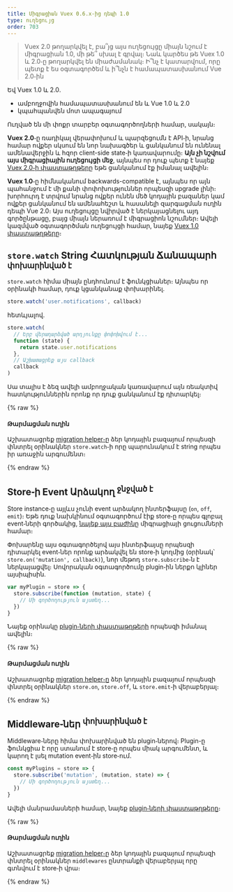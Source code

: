 ```yaml
---
title: Միգրացիան Vuex 0.6.x֊ից դեպի 1.0
type: ուղեցույց
order: 703
---
```


> Vuex 2.0 թողարկվել է, բա՞յց այս ուղեցույցը միայն նշում է միգրացիան 1.0, մի թե՞ սխալ է գրվալ։ Նաև կարծես թե Vuex 1.0 և 2.0֊ը թողարկվել են միաժամանակ։ Ի՞նչ է կատարվում, որը պետք է ես օգտագործեմ և ի՞նչն է համապատասխանում Vue 2.0֊ին

Եվ Vuex 1.0 և 2.0․

- ամբողջովին համապատասխանում են և Vue 1.0 և 2.0
- կպահպանվեն մոտ ապագայում

Ուղված են մի փոքր տարբեր օգտագործողների համար, սակայն։ 

__Vuex 2.0__֊ը ռադիկալ վերափոխում և պարզեցումն է API֊ի, նրանց համար ովքեր սկսում են նոր նախագծեր և ցանկանում են ունենալ ամենավերջին և հզոր client-side state֊ի կառավարումը։ __Այն չի նշվում այս միգրացիային ուղեցույցի մեջ__, այնպես որ դուք պետք է նայեք [Vuex 2.0֊ի փաստաթղթերը](https://vuex.vuejs.org/en/index.html) եթե ցանկանում էք իմանալ ավելին։

__Vuex 1.0__֊ը հիմնականում backwards-compatible է, այնպես որ այն պահանջում է մի քանի փոփոխություններ որպեսզի upgrade լինի։ խորհուրդ է տրվում նրանց ովքեր ունեն մեծ կոդային բազաներ կամ ովքեր ցանկանում են ամենահեշտ և հասանելի զարգացման ուղին դեպի Vue 2.0։ Այս ուղեցույցը նվիրված է ներկայացնելու այդ գործընթացը, բայց միայն ներառում է միգրացիոն նշումներ։ Ավելի կազմված օգտագործման ուղեցույցի համար, նայեք [Vuex 1.0 փաստաթղթերը](https://github.com/vuejs/vuex/tree/1.0/docs/en)։

## `store.watch` String Հատկության Ճանապարհ <sup>փոխարինված է</sup>

`store.watch` հիմա միայն ընդհունում է ֆունկցիաներ։ Այնպես որ օրինակի համար, դուք կցանկանաք փոխարինել․

``` js
store.watch('user.notifications', callback)
```

հետևյալով․

``` js
store.watch(
  // Երբ վերադարձված արդյունքը փոփոխվում է...
  function (state) {
    return state.user.notifications
  },
  // Աշխատացրեք այս callback
  callback
)
```

Սա տալիս է ձեզ ավելի ամբողջական կառավարում այն ռեակտիվ հատկություններին որոնք որ դուք ցանկանում էք դիտարկել։

{% raw %}
<div class="upgrade-path">
  <h4>Թարմացման ուղին</h4>
  <p>Աշխատացրեք <a href="https://github.com/vuejs/vue-migration-helper">migration helper֊ը</a> ձեր կոդային բազայում որպեսզի փնտրել օրինակներ <code>store.watch</code>֊ի որը պարունակում է string որպես իր առաջին արգումենտ։</p>
</div>
{% endraw %}

## Store֊ի Event Արձակող <sup>ջնջված է</sup>

Store instance֊ը այլևս չունի event արձակող ինտերֆայսը (`on`, `off`, `emit`)։ Եթե դուք նախկինում օգտագործում էիք store֊ը որպես գլոբալ event֊ների գործակից, [նայեք այս բաժինը](migration.html#dispatch-and-broadcast-removed) միգրացիայի ցուցումների համար։

Փոխարենը այս օգտագործելով այս ինտերֆայսը որպեսզի դիտարկել event֊ներ որոնք արձակվել են store֊ի կողմից (օրինակ՝ `store.on('mutation', callback)`), նոր մեթոդ `store.subscribe`֊ն է ներկայացվել։ Սովորական օգտագործումը plugin֊ին ներքո կլիներ այսիպիսին․

``` js
var myPlugin = store => {
  store.subscribe(function (mutation, state) {
    // Մի գործողություն այստեղ...
  })
}

```

Նայեք օրինակը [plugin֊ների փաստաթղթերի](https://github.com/vuejs/vuex/blob/1.0/docs/en/plugins.md) որպեսզի իմանալ ավելին։

{% raw %}
<div class="upgrade-path">
  <h4>Թարմացման ուղին</h4>
  <p>Աշխատացրեք <a href="https://github.com/vuejs/vue-migration-helper">migration helper֊ը</a> ձեր կոդային բազայում որպեսզի փնտրել օրինակներ <code>store.on</code>, <code>store.off</code>, և <code>store.emit</code>֊ի վերաբերյալ։</p>
</div>
{% endraw %}

## Middleware֊ներ <sup>փոխարինված է</sup>

Middleware֊ները հիմա փոխարինված են plugin֊ներով։ Plugin-ը ֆունկցիա է որը ստանում է store֊ը որպես միակ արգումենտ, և կարող է լսել mutation event֊ին store֊ում․

``` js
const myPlugins = store => {
  store.subscribe('mutation', (mutation, state) => {
    // Մի գործողություն այստեղ...
  })
}
```

Ավելի մանրամասների համար, նայեք [plugin֊ների փաստաթղթերը](https://github.com/vuejs/vuex/blob/1.0/docs/en/plugins.md)։

{% raw %}
<div class="upgrade-path">
  <h4>Թարմացման ուղին</h4>
  <p>Աշխատացրեք <a href="https://github.com/vuejs/vue-migration-helper">migration helper֊ը</a> ձեր կոդային բազայում որպեսզի փնտրել օրինակներ <code>middlewares</code> ընտրանքի վերաբերյալ որը գտնվում է store֊ի վրա։</p>
</div>
{% endraw %}
